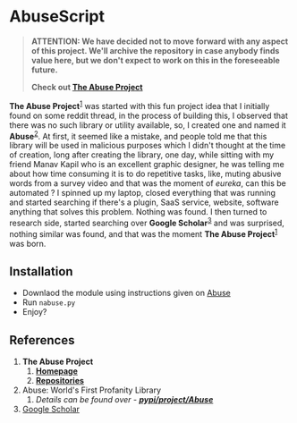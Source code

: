 # AbuseScript

> **ATTENTION: We have decided not to move forward with any aspect of this project. We'll archive the repository in case anybody finds value here, but we don't expect to work on this in the foreseeable future.**
> 
> **Check out [The Abuse Project](https://github.com/theabuseproject/)**



**The Abuse Project**<sup>[1](#References)</sup> was started with this fun project idea that I initially found on some reddit thread, in the process of building this, I observed that there was no such library or utility available, so, I created one and named it **Abuse**<sup>[2](#References)</sup>. At first, it seemed like a mistake, and people told me that this library will be used in malicious purposes which I didn't thought at the time of creation, long after creating the library, one day, while sitting with my friend Manav Kapil who is an excellent graphic designer, he was telling me about how time consuming it is to do repetitive tasks, like, muting abusive words from a survey video and that was the moment of _eureka_, can this be automated ? I spinned up my laptop, closed everything that was running and started searching if there's a plugin, SaaS service, website, software anything that solves this problem. Nothing was found. I then turned to research side, started searching over **Google Scholar**<sup>[3](#References)</sup> and was surprised, nothing similar was found, and that was the moment **The Abuse Project**<sup>[1](#References)</sup> was born.

## Installation

- Downlaod the module using instructions given on [Abuse](https://pypi.org/project/abuse/)
- Run `nabuse.py`
- Enjoy?

## References


1. **The Abuse Project**
   1. **[Homepage](https://theabuseproject.com/)**
   1. **[Repositories](https://github.com/theabuseproject)**
1. Abuse: World's First Profanity Library
   1. _Details can be found over - **[pypi/project/Abuse](https://pypi.org/project/abuse/)**_
1. [Google Scholar](https://scholar.google.com/)
